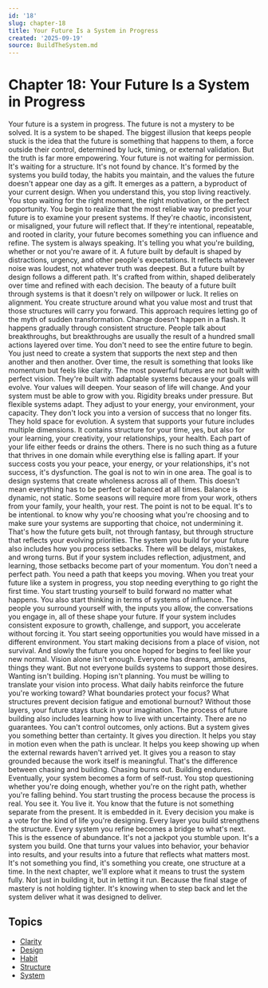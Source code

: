 ```yaml
---
id: '18'
slug: chapter-18
title: Your Future Is a System in Progress
created: '2025-09-19'
source: BuildTheSystem.md
---
```


# Chapter 18: Your Future Is a System in Progress

Your future is a system in progress.
The future is not a mystery to be solved.
It is a system to be shaped.
The biggest illusion that keeps people stuck is the idea that the future is something that happens to them, a force outside their control, determined by luck, timing, or external validation.
But the truth is far more empowering.
Your future is not waiting for permission.
It's waiting for a structure.
It's not found by chance.
It's formed by the systems you build today, the habits you maintain, and the values the future doesn't appear one day as a gift.
It emerges as a pattern, a byproduct of your current design.
When you understand this, you stop living reactively.
You stop waiting for the right moment, the right motivation, or the perfect opportunity.
You begin to realize that the most reliable way to predict your future is to examine your present systems. If they're chaotic, inconsistent, or misaligned, your future will reflect that.
If they're intentional, repeatable, and rooted in clarity, your future becomes something you can influence and refine.
The system is always speaking.
It's telling you what you're building, whether or not you're aware of it.
A future built by default is shaped by distractions, urgency, and other people's expectations.
It reflects whatever noise was loudest, not whatever truth was deepest.
But a future built by design follows a different path.
It's crafted from within, shaped deliberately over time and refined with each decision.
The beauty of a future built through systems is that it doesn't rely on willpower or luck.
It relies on alignment.
You create structure around what you value most and trust that those structures will carry you forward.
This approach requires letting go of the myth of sudden transformation.
Change doesn't happen in a flash.
It happens gradually through consistent structure.
People talk about breakthroughs, but breakthroughs are usually the result of a hundred small actions layered over time.
You don't need to see the entire future to begin.
You just need to create a system that supports the next step and then another and then another.
Over time, the result is something that looks like momentum but feels like clarity.
The most powerful futures are not built with perfect vision.
They're built with adaptable systems because your goals will evolve.
Your values will deepen.
Your season of life will change.
And your system must be able to grow with you.
Rigidity breaks under pressure.
But flexible systems adapt.
They adjust to your energy, your environment, your capacity.
They don't lock you into a version of success that no longer fits.
They hold space for evolution.
A system that supports your future includes multiple dimensions.
It contains structure for your time, yes, but also for your learning, your creativity, your relationships, your health.
Each part of your life either feeds or drains the others.
There is no such thing as a future that thrives in one domain while everything else is falling apart.
If your success costs you your peace, your energy, or your relationships, it's not success, it's dysfunction.
The goal is not to win in one area.
The goal is to design systems that create wholeness across all of them.
This doesn't mean everything has to be perfect or balanced at all times.
Balance is dynamic, not static.
Some seasons will require more from your work, others from your family, your health, your rest.
The point is not to be equal.
It's to be intentional. to know why you're choosing what you're choosing and to make sure your systems are supporting that choice, not undermining it.
That's how the future gets built, not through fantasy, but through structure that reflects your evolving priorities.
The system you build for your future also includes how you process setbacks.
There will be delays, mistakes, and wrong turns.
But if your system includes reflection, adjustment, and learning, those setbacks become part of your momentum.
You don't need a perfect path.
You need a path that keeps you moving.
When you treat your future like a system in progress, you stop needing everything to go right the first time.
You start trusting yourself to build forward no matter what happens.
You also start thinking in terms of systems of influence.
The people you surround yourself with, the inputs you allow, the conversations you engage in, all of these shape your future.
If your system includes consistent exposure to growth, challenge, and support, you accelerate without forcing it.
You start seeing opportunities you would have missed in a different environment.
You start making decisions from a place of vision, not survival.
And slowly the future you once hoped for begins to feel like your new normal.
Vision alone isn't enough.
Everyone has dreams, ambitions, things they want.
But not everyone builds systems to support those desires.
Wanting isn't building.
Hoping isn't planning.
You must be willing to translate your vision into process.
What daily habits reinforce the future you're working toward?
What boundaries protect your focus?
What structures prevent decision fatigue and emotional burnout?
Without those layers, your future stays stuck in your imagination.
The process of future building also includes learning how to live with uncertainty.
There are no guarantees.
You can't control outcomes, only actions.
But a system gives you something better than certainty.
It gives you direction.
It helps you stay in motion even when the path is unclear.
It helps you keep showing up when the external rewards haven't arrived yet.
It gives you a reason to stay grounded because the work itself is meaningful.
That's the difference between chasing and building.
Chasing burns out.
Building endures.
Eventually, your system becomes a form of self-rust.
You stop questioning whether you're doing enough, whether you're on the right path, whether you're falling behind.
You start trusting the process because the process is real.
You see it.
You live it.
You know that the future is not something separate from the present.
It is embedded in it.
Every decision you make is a vote for the kind of life you're designing.
Every layer you build strengthens the structure.
Every system you refine becomes a bridge to what's next.
This is the essence of abundance.
It's not a jackpot you stumble upon.
It's a system you build.
One that turns your values into behavior, your behavior into results, and your results into a future that reflects what matters most.
It's not something you find, it's something you create, one structure at a time.
In the next chapter, we'll explore what it means to trust the system fully.
Not just in building it, but in letting it run.
Because the final stage of mastery is not holding tighter.
It's knowing when to step back and let the system deliver what it was designed to deliver.

## Topics
- [Clarity](docs/topics/clarity.md)
- [Design](docs/topics/design.md)
- [Habit](docs/topics/habit.md)
- [Structure](docs/topics/structure.md)
- [System](docs/topics/system.md)
